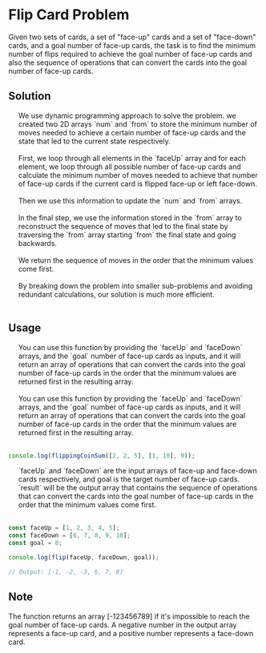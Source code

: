 # Flip Card Problem

Given two sets of cards, a set of "face-up" cards and a set of "face-down" cards, and a goal number of face-up cards, the task is to find the minimum number of flips required to achieve the goal number of face-up cards and also the sequence of operations that can convert the cards into the goal number of face-up cards.

## Solution

<div style="margin-left:20px">
    We use dynamic programming approach to solve the problem. we created two 2D arrays `num` and `from` to store the minimum number of moves needed to achieve a certain number of face-up cards and the state that led to the current state respectively.<br><br>
    First, we loop through all elements in the `faceUp` array and for each element, we loop through all possible number of face-up cards and calculate the minimum number of moves needed to achieve that number of face-up cards if the current card is flipped face-up or left face-down.<br><br>
    Then we use this information to update the `num` and `from` arrays.<br><br>
    In the final step, we use the information stored in the `from` array to reconstruct the sequence of moves that led to the final state by traversing the `from` array starting `from` the final state and going backwards.<br><br>
    We return the sequence of moves in the order that the minimum values come first. <br><br>
    By breaking down the problem into smaller sub-problems and avoiding redundant calculations, our solution is much more efficient. <br><br>
</div>

## Usage

<div style="margin-left:20px">
    You can use this function by providing the `faceUp` and `faceDown` arrays, and the `goal` number of face-up cards as inputs, and it will return an array of operations that can convert the cards into the goal number of face-up cards in the order that the minimum values are returned first in the resulting array.
    <br><br>
    You can use this function by providing the `faceUp` and `faceDown` arrays, and the `goal` number of face-up cards as inputs, and it will return an array of operations that can convert the cards into the goal number of face-up cards in the order that the minimum values are returned first in the resulting array.<br><br>
</div>

```javascript
console.log(flippingCoinSum([2, 2, 5], [1, 10], 9));
```

<div style="margin-left:20px">
    `faceUp` and `faceDown` are the input arrays of face-up and face-down cards respectively, and goal is the target number of face-up cards.
    `result` will be the output array that contains the sequence of operations that can convert the cards into the goal number of face-up cards in the order that the minimum values come first.
    <br><br>
</div>

```javascript
const faceUp = [1, 2, 3, 4, 5];
const faceDown = [6, 7, 8, 9, 10];
const goal = 8;

console.log(flip(faceUp, faceDown, goal));

// Output: [-1, -2, -3, 6, 7, 8]
```

## Note

The function returns an array [-123456789] if it's impossible to reach the goal number of face-up cards.
A negative number in the output array represents a face-up card, and a positive number represents a face-down card.
